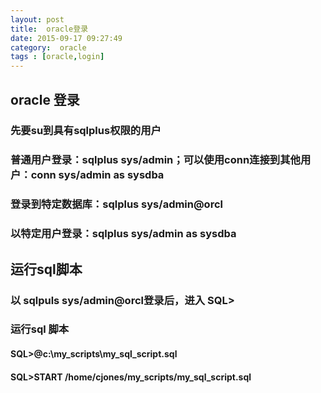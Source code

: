 ```yaml
---
layout: post 
title:  oracle登录
date: 2015-09-17 09:27:49 
category:  oracle
tags : [oracle,login]
---
```


## oracle 登录

### 先要su到具有sqlplus权限的用户

### 普通用户登录：sqlplus sys/admin；可以使用conn连接到其他用户：conn sys/admin as sysdba

### 登录到特定数据库：sqlplus sys/admin@orcl

### 以特定用户登录：sqlplus sys/admin as sysdba

## 运行sql脚本

### 以 sqlpuls sys/admin@orcl登录后，进入 SQL>

### 运行sql 脚本

#### SQL>@c:\my_scripts\my_sql_script.sql

#### SQL>START /home/cjones/my_scripts/my_sql_script.sql